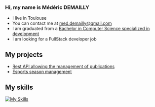 ### Hi, my name is Médéric DEMAILLY
* I live in Toulouse
* You can contact me at [med.demailly@gmail.com](mailto:med.demailly@gmail.com)
* I am graduated from a [Bachelor in Computer Science specialized in development](https://www.univ-tlse3.fr/but-specialite-informatique)
* I am looking for a FullStack developer job

## My projects
* [Rest API allowing the management of publications](https://github.com/MedericDemailly/projetREST)
* [Esports season management](https://gitlab.info.iut-tlse3.fr/dmm3793a/saes3)

## My skills
[![My Skills](https://skillicons.dev/icons?i=java,mysql,html,css,php,c,py,gitlab&theme=dark)](https://skillicons.dev)
